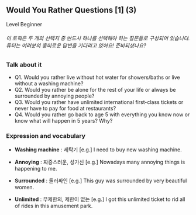## Would You Rather Questions [1] (3)
Level Beginner
###### 이 토픽은 두 개의 선택지 중 반드시 하나를 선택해야 하는 질문들로 구성되어 있습니다. 튜터는 여러분의 흥미로운 답변을 기다리고 있어요! 준비되셨나요?

### Talk about it
- Q1. Would you rather live without hot water for showers/baths or live without a washing machine?- Q2. Would you rather be alone for the rest of your life or always be surrounded by annoying people?- Q3. Would you rather have unlimited international first-class tickets or never have to pay for food at restaurants?- Q4. Would you rather go back to age 5 with everything you know now or know what will happen in 5 years? Why?
### Expression and vocabulary
- **Washing machine** : 세탁기
[e.g.] I need to buy new washing machine.

- **Annoying** : 짜증스러운, 성가신
[e.g.] Nowadays many annoying things is happening to me.

- **Surrounded** : 둘러싸인
[e.g.] This guy was surrounded by very beautiful women.

- **Unlimited** : 무제한의, 제한이 없는
[e.g.] I got this unlimited ticket to rid all of rides in this amusement park.


